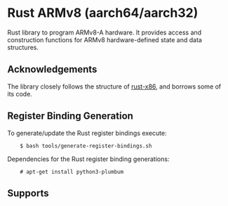 # Rust ARMv8 (aarch64/aarch32)

Rust library to program ARMv8-A hardware. It provides access and construction functions
for ARMv8 hardware-defined state and data structures.

## Acknowledgements

The library closely follows the structure of [rust-x86](https://github.com/gz/rust-x86),
and borrows some of its code.


## Register Binding Generation

To generate/update the Rust register bindings execute:
```
    $ bash tools/generate-register-bindings.sh
```

Dependencies for the Rust register binding generations:
```
    # apt-get install python3-plumbum
```

## Supports



